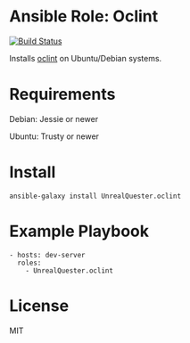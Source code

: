 # Ansible Role: Oclint
[![Build Status](https://travis-ci.org/UnrealQuester/ansible-role-oclint.svg?branch=master)](https://travis-ci.org/UnrealQuester/ansible-role-oclint)

Installs [oclint](https://github.com/oclint/oclint) on Ubuntu/Debian systems.

# Requirements

Debian: Jessie or newer

Ubuntu: Trusty or newer

# Install

```ansible-galaxy install UnrealQuester.oclint```

# Example Playbook

```ansible
- hosts: dev-server
  roles:
    - UnrealQuester.oclint
```

# License
MIT
